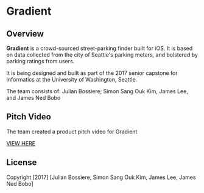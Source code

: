 # Gradient

## Overview

**Gradient** is a crowd-sourced street-parking finder built for iOS. It is based on data collected from the city of Seattle's parking meters, and bolstered by parking ratings from users.

It is being designed and built as part of the 2017 senior capstone for Informatics at the University of Washington, Seattle.

The team consists of: Julian Bossiere, Simon Sang Ouk Kim, James Lee, and James Ned Bobo 


## Pitch Video 

The team created a product pitch video for Gradient

[VIEW HERE](https://www.youtube.com/watch?v=KLtnhNil7Ns)





## License

Copyright [2017] [Julian Bossiere, Simon Sang Ouk Kim, James Lee, James Ned Bobo]
